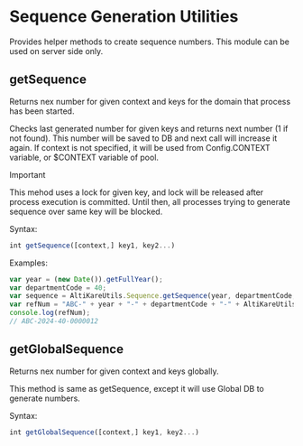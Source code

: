 # Sequence Generation Utilities
<p>Provides helper methods to create sequence numbers. This module can be used on server side only.</p>

## getSequence 
<p>
  Returns nex number for given context and keys for the domain that process has been started. 
</p>
<p>
  Checks last generated number for given keys and returns next number (1 if not found). 
  This number will be saved to DB and next call will increase it again. 
  If context is not specified, it will be used from Config.CONTEXT variable, or $CONTEXT variable of pool.
</p>

> [!IMPORTANT]
> This mehod uses a lock for given key, and lock will be released after process execution is committed. Until then, all processes trying to generate sequence over same key will be blocked.

Syntax:

```js
int getSequence([context,] key1, key2...)
```

Examples:

```js
var year = (new Date()).getFullYear();
var departmentCode = 40;
var sequence = AltiKareUtils.Sequence.getSequence(year, departmentCode, "REF_NUM");
var refNum = "ABC-" + year + "-" + departmentCode + "-" + AltiKareUtils.Text.padLeft(sequence, 6);
console.log(refNum);
// ABC-2024-40-0000012
```

## getGlobalSequence
<p>
  Returns nex number for given context and keys globally. 
</p>
<p>
  This method is same as getSequence, except it will use Global DB to generate numbers.
</p>
Syntax:

```js
int getGlobalSequence([context,] key1, key2...)
```
